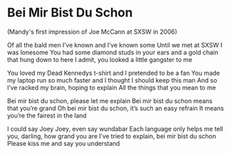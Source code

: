 Bei Mir Bist Du Schon
=
(Mandy's first impression of Joe McCann at SXSW in 2006)

Of all the bald men I’ve known and I’ve known some
Until we met at SXSW I was lonesome
You had some diamond studs in your ears and a gold chain that 
hung down to here
I admit, you looked a little gangster to me

You loved my Dead Kennedys t-shirt and I pretended to be a fan
You made my laptop run so much faster and I thought I should keep this man
And so I’ve racked my brain, hoping to explain
All the things that you mean to me

Bei mir bist du schon, please let me explain
Bei mir bist du schon means that you’re grand
Oh bei mir bist du schon, it’s such an easy refrain
It means you’re the fairest in the land

I could say Joey Joey, even say wundabar
Each language only helps me tell you, darling, how grand you are
I’ve tried to explain, bei mir bist du schon
Please kiss me and say you understand

